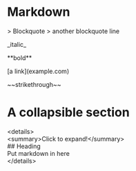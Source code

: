 # Markdown

\> Blockquote
\> another blockquote line

\_italic\_

\*\*bold\*\*

\[a link\]\(example.com)

\~\~strikethrough\~\~

# A collapsible section

\<details>  
 \<summary>Click to expand!\</summary>  
 \## Heading  
 Put markdown in here  
\</details>
